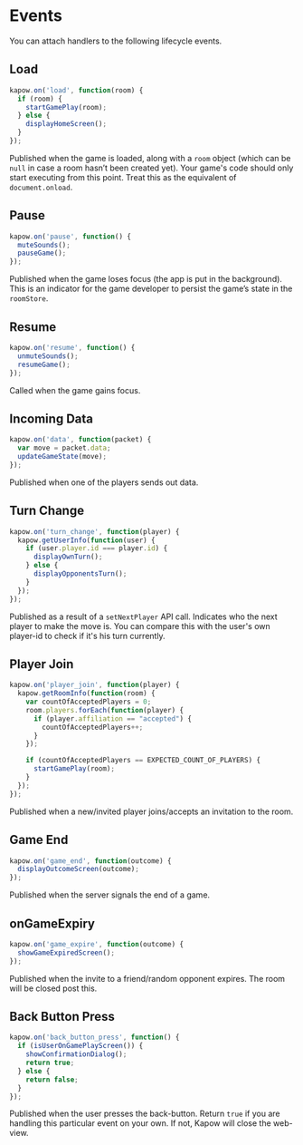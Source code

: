 # Events
You can attach handlers to the following lifecycle events.
## Load
```javascript
kapow.on('load', function(room) {
  if (room) {
    startGamePlay(room);
  } else {
    displayHomeScreen();
  }
});
```
Published when the game is loaded, along with a `room` object (which can be `null` in case a room hasn’t been created yet).
Your game's code should only start executing from this point. Treat this as the equivalent of `document.onload`.

## Pause
```javascript
kapow.on('pause', function() {
  muteSounds();
  pauseGame();
});
```
Published when the game loses focus (the app is put in the background). This is an indicator for the game developer to persist the game’s state in the `roomStore`.

## Resume
```javascript
kapow.on('resume', function() {
  unmuteSounds();
  resumeGame();
});
```
Called when the game gains focus.

## Incoming Data
```javascript
kapow.on('data', function(packet) {
  var move = packet.data;
  updateGameState(move);
});
```
Published when one of the players sends out data.

## Turn Change
```javascript
kapow.on('turn_change', function(player) {
  kapow.getUserInfo(function(user) {
    if (user.player.id === player.id) {
      displayOwnTurn();
    } else {
      displayOpponentsTurn();
    }
  });
});
```
Published as a result of a `setNextPlayer` API call. Indicates who the next player to make the move is. You can compare this with the user's own player-id to check if it's his turn currently.

## Player Join
```javascript
kapow.on('player_join', function(player) {
  kapow.getRoomInfo(function(room) {
    var countOfAcceptedPlayers = 0;
    room.players.forEach(function(player) {
      if (player.affiliation == "accepted") {
        countOfAcceptedPlayers++;
      }
    });

    if (countOfAcceptedPlayers == EXPECTED_COUNT_OF_PLAYERS) {
      startGamePlay(room);
    }
  });
});
```
Published when a new/invited player joins/accepts an invitation to the room.

## Game End
```javascript
kapow.on('game_end', function(outcome) {
  displayOutcomeScreen(outcome);
});
```
Published when the server signals the end of a game.

## onGameExpiry
```javascript
kapow.on('game_expire', function(outcome) {
  showGameExpiredScreen();
});
```
Published when the invite to a friend/random opponent expires. The room will be closed post this.

## Back Button Press
```javascript
kapow.on('back_button_press', function() {
  if (isUserOnGamePlayScreen()) {
    showConfirmationDialog();
    return true;
  } else {
    return false;
  }
});
```
Published when the user presses the back-button. 
Return `true` if you are handling this particular event on your own. If not, Kapow will close the web-view.

